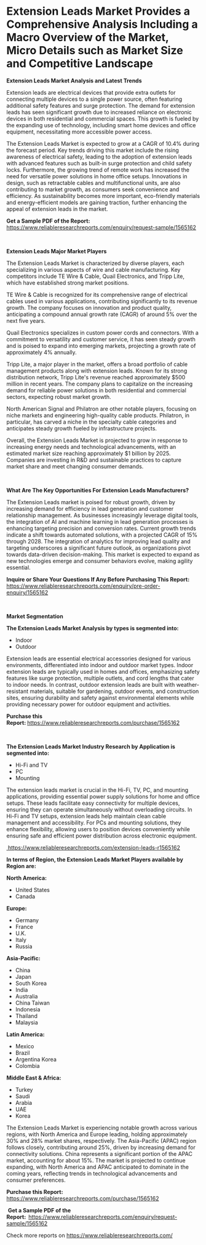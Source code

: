 <p><h1>Extension Leads Market Provides a Comprehensive Analysis Including a Macro Overview of the Market, Micro Details such as Market Size and Competitive Landscape</h1></p><p><strong>Extension Leads Market Analysis and Latest Trends</strong></p>
<p><p>Extension leads are electrical devices that provide extra outlets for connecting multiple devices to a single power source, often featuring additional safety features and surge protection. The demand for extension leads has seen significant growth due to increased reliance on electronic devices in both residential and commercial spaces. This growth is fueled by the expanding use of technology, including smart home devices and office equipment, necessitating more accessible power access.</p><p>The Extension Leads Market is expected to grow at a CAGR of 10.4% during the forecast period. Key trends driving this market include the rising awareness of electrical safety, leading to the adoption of extension leads with advanced features such as built-in surge protection and child safety locks. Furthermore, the growing trend of remote work has increased the need for versatile power solutions in home office setups. Innovations in design, such as retractable cables and multifunctional units, are also contributing to market growth, as consumers seek convenience and efficiency. As sustainability becomes more important, eco-friendly materials and energy-efficient models are gaining traction, further enhancing the appeal of extension leads in the market.</p></p>
<p><strong>Get a Sample PDF of the Report:&nbsp;</strong> <a href="https://www.reliableresearchreports.com/enquiry/request-sample/1565162?utm_campaign=3086&utm_medium=2&utm_source=Github&utm_content=ia&utm_term=06042025&utm_id=extension-leads">https://www.reliableresearchreports.com/enquiry/request-sample/1565162</a></p>
<p>&nbsp;</p>
<p><strong>Extension Leads Major Market Players</strong></p>
<p><p>The Extension Leads Market is characterized by diverse players, each specializing in various aspects of wire and cable manufacturing. Key competitors include TE Wire & Cable, Quail Electronics, and Tripp Lite, which have established strong market positions.</p><p>TE Wire & Cable is recognized for its comprehensive range of electrical cables used in various applications, contributing significantly to its revenue growth. The company focuses on innovation and product quality, anticipating a compound annual growth rate (CAGR) of around 5% over the next five years.</p><p>Quail Electronics specializes in custom power cords and connectors. With a commitment to versatility and customer service, it has seen steady growth and is poised to expand into emerging markets, projecting a growth rate of approximately 4% annually.</p><p>Tripp Lite, a major player in the market, offers a broad portfolio of cable management products along with extension leads. Known for its strong distribution network, Tripp Lite's revenue reached approximately $500 million in recent years. The company plans to capitalize on the increasing demand for reliable power solutions in both residential and commercial sectors, expecting robust market growth.</p><p>North American Signal and Philatron are other notable players, focusing on niche markets and engineering high-quality cable products. Philatron, in particular, has carved a niche in the specialty cable categories and anticipates steady growth fueled by infrastructure projects.</p><p>Overall, the Extension Leads Market is projected to grow in response to increasing energy needs and technological advancements, with an estimated market size reaching approximately $1 billion by 2025. Companies are investing in R&D and sustainable practices to capture market share and meet changing consumer demands.</p></p>
<p>&nbsp;</p>
<p><strong>What Are The Key Opportunities For Extension Leads Manufacturers?</strong></p>
<p><p>The Extension Leads market is poised for robust growth, driven by increasing demand for efficiency in lead generation and customer relationship management. As businesses increasingly leverage digital tools, the integration of AI and machine learning in lead generation processes is enhancing targeting precision and conversion rates. Current growth trends indicate a shift towards automated solutions, with a projected CAGR of 15% through 2028. The integration of analytics for improving lead quality and targeting underscores a significant future outlook, as organizations pivot towards data-driven decision-making. This market is expected to expand as new technologies emerge and consumer behaviors evolve, making agility essential.</p></p>
<p><strong>Inquire or Share Your Questions If Any Before Purchasing This Report:</strong> <a href="https://www.reliableresearchreports.com/enquiry/pre-order-enquiry/1565162?utm_campaign=3086&utm_medium=2&utm_source=Github&utm_content=ia&utm_term=06042025&utm_id=extension-leads">https://www.reliableresearchreports.com/enquiry/pre-order-enquiry/1565162</a></p>
<p>&nbsp;</p>
<p><strong>Market Segmentation</strong></p>
<p><strong>The Extension Leads Market Analysis by types is segmented into:</strong></p>
<p><ul><li>Indoor</li><li>Outdoor</li></ul></p>
<p><p>Extension leads are essential electrical accessories designed for various environments, differentiated into indoor and outdoor market types. Indoor extension leads are typically used in homes and offices, emphasizing safety features like surge protection, multiple outlets, and cord lengths that cater to indoor needs. In contrast, outdoor extension leads are built with weather-resistant materials, suitable for gardening, outdoor events, and construction sites, ensuring durability and safety against environmental elements while providing necessary power for outdoor equipment and activities.</p></p>
<p><strong>Purchase this Report:&nbsp;</strong><a href="https://www.reliableresearchreports.com/purchase/1565162?utm_campaign=3086&utm_medium=2&utm_source=Github&utm_content=ia&utm_term=06042025&utm_id=extension-leads">https://www.reliableresearchreports.com/purchase/1565162</a></p>
<p>&nbsp;</p>
<p><strong>The Extension Leads Market Industry Research by Application is segmented into:</strong></p>
<p><ul><li>Hi-Fi and TV</li><li>PC</li><li>Mounting</li></ul></p>
<p><p>The extension leads market is crucial in the Hi-Fi, TV, PC, and mounting applications, providing essential power supply solutions for home and office setups. These leads facilitate easy connectivity for multiple devices, ensuring they can operate simultaneously without overloading circuits. In Hi-Fi and TV setups, extension leads help maintain clean cable management and accessibility. For PCs and mounting solutions, they enhance flexibility, allowing users to position devices conveniently while ensuring safe and efficient power distribution across electronic equipment.</p></p>
<p><a href="https://www.reliableresearchreports.com/extension-leads-r1565162?utm_campaign=3086&utm_medium=2&utm_source=Github&utm_content=ia&utm_term=06042025&utm_id=extension-leads">&nbsp;https://www.reliableresearchreports.com/extension-leads-r1565162</a></p>
<p><strong>In terms of Region, the Extension Leads Market Players available by Region are:</strong></p>
<p>
    <p> <strong> North America: </strong>
        <ul>
            <li>United States</li>
            <li>Canada</li>
        </ul>
        </p> 
    <p> <strong> Europe: </strong>
        <ul>
            <li>Germany</li>
            <li>France</li>
            <li>U.K.</li>
            <li>Italy</li>
            <li>Russia</li>
        </ul>
        </p> 
    <p> <strong> Asia-Pacific: </strong>
        <ul>
            <li>China</li>
            <li>Japan</li>
            <li>South Korea</li>
            <li>India</li>
            <li>Australia</li>
            <li>China Taiwan</li>
            <li>Indonesia</li>
            <li>Thailand</li>
            <li>Malaysia</li>
        </ul>
        </p> 
    <p> <strong> Latin America: </strong>
        <ul>
            <li>Mexico</li>
            <li>Brazil</li>
            <li>Argentina Korea</li>
            <li>Colombia</li>
        </ul>
        </p> 
    <p> <strong> Middle East & Africa: </strong>
        <ul>
            <li>Turkey</li>
            <li>Saudi</li>
            <li>Arabia</li>
            <li>UAE</li>
            <li>Korea</li>
        </ul>
    </p>
    </p>
<p><p>The Extension Leads Market is experiencing notable growth across various regions, with North America and Europe leading, holding approximately 30% and 28% market shares, respectively. The Asia-Pacific (APAC) region follows closely, contributing around 25%, driven by increasing demand for connectivity solutions. China represents a significant portion of the APAC market, accounting for about 15%. The market is projected to continue expanding, with North America and APAC anticipated to dominate in the coming years, reflecting trends in technological advancements and consumer preferences.</p></p>
<p><strong>Purchase this Report: </strong><a href="https://www.reliableresearchreports.com/purchase/1565162?utm_campaign=3086&utm_medium=2&utm_source=Github&utm_content=ia&utm_term=06042025&utm_id=extension-leads">https://www.reliableresearchreports.com/purchase/1565162</a></p>
<p>&nbsp;<strong>Get a Sample PDF of the Report:&nbsp;&nbsp;</strong><a href="https://www.reliableresearchreports.com/enquiry/request-sample/1565162?utm_campaign=3086&utm_medium=2&utm_source=Github&utm_content=ia&utm_term=06042025&utm_id=extension-leads">https://www.reliableresearchreports.com/enquiry/request-sample/1565162</a></p>
<p><strong></strong></p>
<p>Check more reports on <a href="https://www.reliableresearchreports.com/?utm_campaign=3086&utm_medium=2&utm_source=Github&utm_content=ia&utm_term=06042025&utm_id=extension-leads">https://www.reliableresearchreports.com/</a></p>